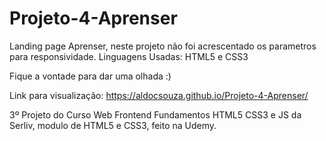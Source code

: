 # Projeto-4-Aprenser
Landing page Aprenser, neste projeto não foi acrescentado os parametros para responsividade.
Linguagens Usadas: HTML5 e CSS3

Fique a vontade para dar uma olhada :)

Link para visualização: https://aldocsouza.github.io/Projeto-4-Aprenser/

3º Projeto do Curso Web Frontend Fundamentos HTML5 CSS3 e JS da Serliv, modulo de HTML5 e CSS3, feito na Udemy.
